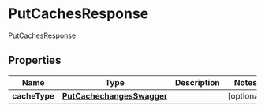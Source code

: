 

# PutCachesResponse

PutCachesResponse

## Properties

| Name | Type | Description | Notes |
|------------ | ------------- | ------------- | -------------|
|**cacheType** | [**PutCachechangesSwagger**](PutCachechangesSwagger.md) |  |  [optional] |



